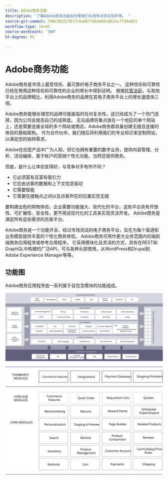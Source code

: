 ```yaml
---
title: Adobe商务功能
description: '了解Adobe商务功能如何使我们与竞争对手区别开来。 '
source-git-commit: 748c302527617c6a9bf7d6e666c6b3acff89e021
workflow-type: tm+mt
source-wordcount: '360'
ht-degree: 0%

---
```



# Adobe商务功能

Adobe商务是市场上最受信任、最可靠的电子商务平台之一。 这种信任和可靠性已经在使用这种信任和可靠性的企业的增长中得到证明。 根据[托管法庭](https://hostingtribunal.com/blog/magento-statistics/#gref)，与其他平台上的品牌相比，利用Adobe商务的品牌在其电子商务平台上的增长速度快三倍。

Adobe商务能够处理您的品牌可能面临的任何复杂性，这已经成为了一个热门选择，因为公司会提高自己的成熟度。 无论品牌将重点放在一个地区的单个网站上，还是需要连接全球的多个网站或商店，Adobe商务都具备创建无缝且连接的体验的基础架构。 作为合作伙伴，我们随后将利用我们的专业知识来定制网站，以满足您的独特需求。

Adobe在创意产品中广为人知，但它也拥有重要的数字业务，提供内容管理、分析、活动编排、基于帐户的营销个性化功能，当然还提供商务。

但是，是什么让体验变得好，与竞争对手有所不同？

- 它必须富有且富有吸引力
- 它应由访客的数据和上下文信息驱动
- 它需要智能
- 它需要在接触点之间以及访客所在的位置实现无缝

要构建出色的购物体验，企业需要功能强大、现代化的平台，这些平台具有开放性、可扩展性、安全性，更不用说现代化的工具来实现灵活开发。 Adobe商务是满足所有这些需求的完美平台。

Adobe商务是一个功能齐全、经过市场测试的电子商务平台，旨在为每个渠道和业务模型提供丰富的个性化商务体验。 Adobe商务可用作更大业务范围内的端到端商务应用程序或参考应用程序。 它采用模块化且灵活的方式，具有在REST和GraphQL中构建的广泛API，可与各种头部使用，从WordPress和Drupal到Adobe Experience Manager等等。

## 功能图

Adobe商务应用程序由一系列属于自包含模块的功能组成。

![Adobe商务功能图](../../assets/playbooks/capabilities-map.svg)

![Adobe商务功能图](../../assets/playbooks/capabilities-modules.svg)
